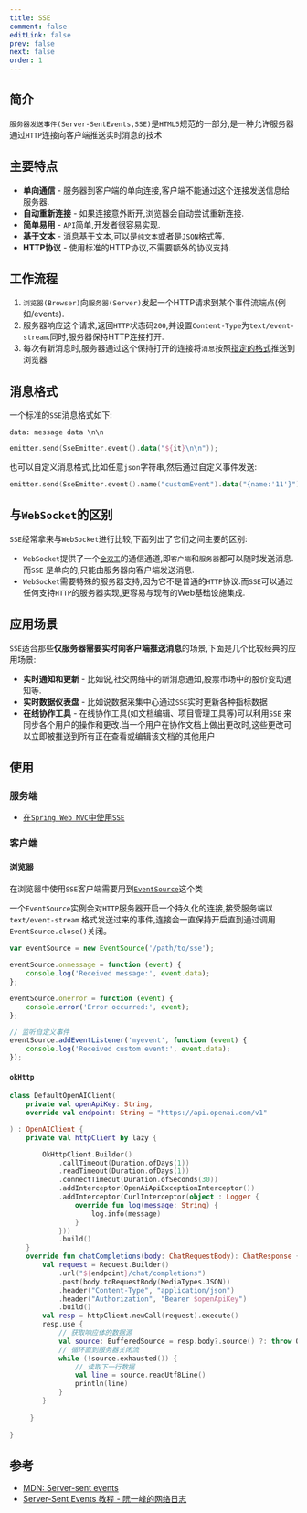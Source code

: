 ```yaml
---
title: SSE
comment: false
editLink: false
prev: false
next: false
order: 1
---
```


## 简介

`服务器发送事件(Server-SentEvents,SSE)`是`HTML5`规范的一部分,是一种允许服务器通过`HTTP`连接向客户端推送实时消息的技术

## 主要特点

* **单向通信** - 服务器到客户端的单向连接,客户端不能通过这个连接发送信息给服务器.
* **自动重新连接** - 如果连接意外断开,浏览器会自动尝试重新连接.
* **简单易用** - `API`简单,开发者很容易实现.
* **基于文本** - 消息基于文本,可以是`纯文本`或者是`JSON`格式等.
* **HTTP协议** - 使用标准的HTTP协议,不需要额外的协议支持.

## 工作流程

<script setup lang="ts">
const images = [{src:'https://cdn.jsdelivr.net/gh/hhypygy/images@master/20240103/sse.3zc0tpet44e0.svg',alt:''}]

</script>

<ImageRenderer :value="images" width="500" height="200"/>

1. `浏览器(Browser)`向`服务器(Server)`发起一个HTTP请求到某个事件流端点(例如/events).
2. 服务器响应这个请求,返回`HTTP`状态码`200`,并设置`Content-Type`为`text/event-stream`.同时,服务器保持HTTP连接打开.
3. 每次有新消息时,服务器通过这个保持打开的连接将`消息`按照[指定的格式](#消息格式)推送到浏览器

## 消息格式

一个标准的`SSE`消息格式如下:

```text
data: message data \n\n
```

```kotlin
emitter.send(SseEmitter.event().data("${it}\n\n"));
```

也可以自定义消息格式,比如任意`json`字符串,然后通过自定义事件发送:

```kotlin
emitter.send(SseEmitter.event().name("customEvent").data("{name:'11'}"));
```

## 与`WebSocket`的区别

`SSE`经常拿来与`WebSocket`进行比较,下面列出了它们之间主要的区别:

* `WebSocket`提供了一个[`全双工`](./全双工通信.md)的通信通道,即`客户端`和`服务器`都可以随时发送消息.而`SSE`
  是单向的,只能由服务器向客户端发送消息.
* `WebSocket`需要特殊的服务器支持,因为它不是普通的`HTTP`协议.而`SSE`可以通过任何支持`HTTP`的服务器实现,更容易与现有的Web基础设施集成.

## 应用场景

`SSE`适合那些**仅服务器需要实时向客户端推送消息**的场景,下面是几个比较经典的应用场景:

* **实时通知和更新** - 比如说,社交网络中的新消息通知,股票市场中的股价变动通知等.
* **实时数据仪表盘** - 比如说数据采集中心通过`SSE`实时更新各种指标数据
* **在线协作工具** - 在线协作工具(如文档编辑、项目管理工具等)可以利用`SSE`
  来同步各个用户的操作和更改.当一个用户在协作文档上做出更改时,这些更改可以立即被推送到所有正在查看或编辑该文档的其他用户

## 使用

### 服务端

* [在`Spring Web MVC`中使用`SSE`](../../JVM/SpringBoot/WebMvc/SSE.md)

### 客户端

#### 浏览器

在浏览器中使用`SSE`客户端需要用到[`EventSource`](https://developer.mozilla.org/en-US/docs/Web/API/EventSource)这个类

一个`EventSource`实例会对`HTTP`服务器开启一个持久化的连接,接受服务端以`text/event-stream`
格式发送过来的事件,连接会一直保持开启直到通过调用`EventSource.close()`关闭。

```js
var eventSource = new EventSource('/path/to/sse');

eventSource.onmessage = function (event) {
    console.log('Received message:', event.data);
};

eventSource.onerror = function (event) {
    console.error('Error occurred:', event);
};

// 监听自定义事件
eventSource.addEventListener('myevent', function (event) {
    console.log('Received custom event:', event.data);
});
```

#### `okHttp`

```kotlin
class DefaultOpenAIClient(
    private val openApiKey: String,
    override val endpoint: String = "https://api.openai.com/v1"

) : OpenAIClient {
    private val httpClient by lazy {

        OkHttpClient.Builder()
            .callTimeout(Duration.ofDays(1))
            .readTimeout(Duration.ofDays(1))
            .connectTimeout(Duration.ofSeconds(30))
            .addInterceptor(OpenAiApiExceptionInterceptor())
            .addInterceptor(CurlInterceptor(object : Logger {
                override fun log(message: String) {
                    log.info(message)
                }
            }))
            .build()
    }
    override fun chatCompletions(body: ChatRequestBody): ChatResponse {
        val request = Request.Builder()
            .url("${endpoint}/chat/completions")
            .post(body.toRequestBody(MediaTypes.JSON))
            .header("Content-Type", "application/json")
            .header("Authorization", "Bearer $openApiKey")
            .build()
        val resp = httpClient.newCall(request).execute()
        resp.use {
            // 获取响应体的数据源
            val source: BufferedSource = resp.body?.source() ?: throw OpenAiException.EMPTY_RESPONSE()
            // 循环直到服务器关闭流
            while (!source.exhausted()) {
                // 读取下一行数据
                val line = source.readUtf8Line()
                println(line)
            }
        }
     
     }
    
}

```

## 参考

- [MDN: Server-sent events](https://developer.mozilla.org/en-US/docs/Web/API/Server-sent_events)
- [Server-Sent Events 教程 - 阮一峰的网络日志](https://www.ruanyifeng.com/blog/2017/05/server-sent_events.html)
